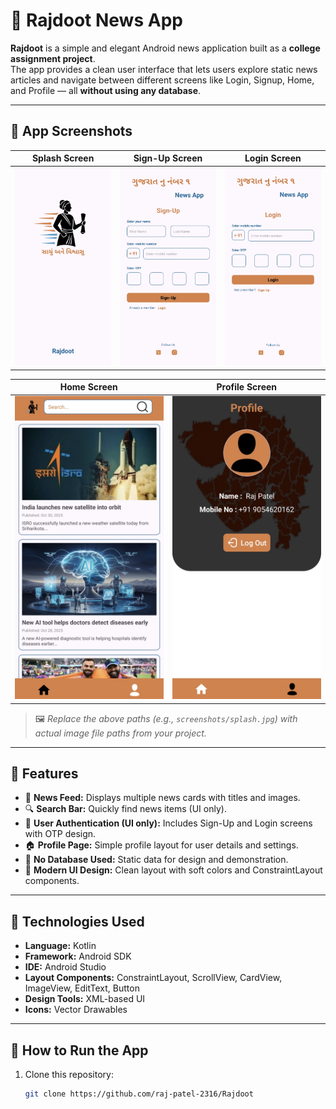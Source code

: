 # 📰 Rajdoot News App

**Rajdoot** is a simple and elegant Android news application built as a **college assignment project**.  
The app provides a clean user interface that lets users explore static news articles and navigate between different screens like Login, Signup, Home, and Profile — all **without using any database**.

---

## 📱 App Screenshots

| Splash Screen | Sign-Up Screen | Login Screen |
|----------------|----------------|---------------|
| ![Splash](screenshot/splash.jpg) | ![SignUp](screenshot/signup.jpg) | ![Login](screenshot/login.jpg) |

| Home Screen | Profile Screen |
|--------------|----------------|
| ![Home](screenshot/home.jpg) | ![Profile](screenshot/profile.jpg) |

> 🖼️ *Replace the above paths (e.g., `screenshots/splash.jpg`) with actual image file paths from your project.*

---

## 🌟 Features

- 📰 **News Feed:** Displays multiple news cards with titles and images.  
- 🔍 **Search Bar:** Quickly find news items (UI only).  
- 👤 **User Authentication (UI only):** Includes Sign-Up and Login screens with OTP design.  
- 🏠 **Profile Page:** Simple profile layout for user details and settings.  
- 💾 **No Database Used:** Static data for design and demonstration.  
- 🎨 **Modern UI Design:** Clean layout with soft colors and ConstraintLayout components.  

---

## 🧰 Technologies Used

- **Language:** Kotlin  
- **Framework:** Android SDK  
- **IDE:** Android Studio  
- **Layout Components:** ConstraintLayout, ScrollView, CardView, ImageView, EditText, Button  
- **Design Tools:** XML-based UI  
- **Icons:** Vector Drawables  

---

## 🚀 How to Run the App

1. Clone this repository:
   ```bash
   git clone https://github.com/raj-patel-2316/Rajdoot
